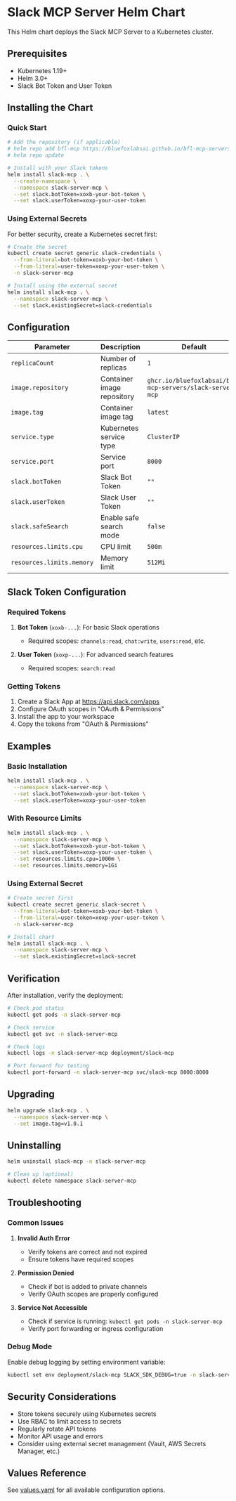 # Slack MCP Server Helm Chart

This Helm chart deploys the Slack MCP Server to a Kubernetes cluster.

## Prerequisites

- Kubernetes 1.19+
- Helm 3.0+
- Slack Bot Token and User Token

## Installing the Chart

### Quick Start

```bash
# Add the repository (if applicable)
# helm repo add bfl-mcp https://bluefoxlabsai.github.io/bfl-mcp-servers
# helm repo update

# Install with your Slack tokens
helm install slack-mcp . \
  --create-namespace \
  --namespace slack-server-mcp \
  --set slack.botToken=xoxb-your-bot-token \
  --set slack.userToken=xoxp-your-user-token
```

### Using External Secrets

For better security, create a Kubernetes secret first:

```bash
# Create the secret
kubectl create secret generic slack-credentials \
  --from-literal=bot-token=xoxb-your-bot-token \
  --from-literal=user-token=xoxp-your-user-token \
  -n slack-server-mcp

# Install using the external secret
helm install slack-mcp . \
  --namespace slack-server-mcp \
  --set slack.existingSecret=slack-credentials
```

## Configuration

| Parameter | Description | Default |
|-----------|-------------|---------|
| `replicaCount` | Number of replicas | `1` |
| `image.repository` | Container image repository | `ghcr.io/bluefoxlabsai/bfl-mcp-servers/slack-server-mcp` |
| `image.tag` | Container image tag | `latest` |
| `service.type` | Kubernetes service type | `ClusterIP` |
| `service.port` | Service port | `8000` |
| `slack.botToken` | Slack Bot Token | `""` |
| `slack.userToken` | Slack User Token | `""` |
| `slack.safeSearch` | Enable safe search mode | `false` |
| `resources.limits.cpu` | CPU limit | `500m` |
| `resources.limits.memory` | Memory limit | `512Mi` |

## Slack Token Configuration

### Required Tokens

1. **Bot Token** (`xoxb-...`): For basic Slack operations
   - Required scopes: `channels:read`, `chat:write`, `users:read`, etc.

2. **User Token** (`xoxp-...`): For advanced search features
   - Required scopes: `search:read`

### Getting Tokens

1. Create a Slack App at https://api.slack.com/apps
2. Configure OAuth scopes in "OAuth & Permissions"
3. Install the app to your workspace
4. Copy the tokens from "OAuth & Permissions"

## Examples

### Basic Installation

```bash
helm install slack-mcp . \
  --namespace slack-server-mcp \
  --set slack.botToken=xoxb-your-bot-token \
  --set slack.userToken=xoxp-your-user-token
```

### With Resource Limits

```bash
helm install slack-mcp . \
  --namespace slack-server-mcp \
  --set slack.botToken=xoxb-your-bot-token \
  --set slack.userToken=xoxp-your-user-token \
  --set resources.limits.cpu=1000m \
  --set resources.limits.memory=1Gi
```

### Using External Secret

```bash
# Create secret first
kubectl create secret generic slack-secret \
  --from-literal=bot-token=xoxb-your-bot-token \
  --from-literal=user-token=xoxp-your-user-token \
  -n slack-server-mcp

# Install chart
helm install slack-mcp . \
  --namespace slack-server-mcp \
  --set slack.existingSecret=slack-secret
```

## Verification

After installation, verify the deployment:

```bash
# Check pod status
kubectl get pods -n slack-server-mcp

# Check service
kubectl get svc -n slack-server-mcp

# Check logs
kubectl logs -n slack-server-mcp deployment/slack-mcp

# Port forward for testing
kubectl port-forward -n slack-server-mcp svc/slack-mcp 8000:8000
```

## Upgrading

```bash
helm upgrade slack-mcp . \
  --namespace slack-server-mcp \
  --set image.tag=v1.0.1
```

## Uninstalling

```bash
helm uninstall slack-mcp -n slack-server-mcp

# Clean up (optional)
kubectl delete namespace slack-server-mcp
```

## Troubleshooting

### Common Issues

1. **Invalid Auth Error**
   - Verify tokens are correct and not expired
   - Ensure tokens have required scopes

2. **Permission Denied**
   - Check if bot is added to private channels
   - Verify OAuth scopes are properly configured

3. **Service Not Accessible**
   - Check if service is running: `kubectl get pods -n slack-server-mcp`
   - Verify port forwarding or ingress configuration

### Debug Mode

Enable debug logging by setting environment variable:

```bash
kubectl set env deployment/slack-mcp SLACK_SDK_DEBUG=true -n slack-server-mcp
```

## Security Considerations

- Store tokens securely using Kubernetes secrets
- Use RBAC to limit access to secrets
- Regularly rotate API tokens
- Monitor API usage and errors
- Consider using external secret management (Vault, AWS Secrets Manager, etc.)

## Values Reference

See [values.yaml](./values.yaml) for all available configuration options.